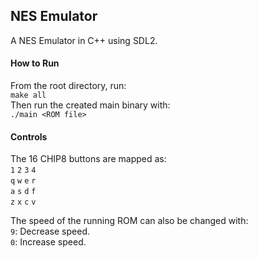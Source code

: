 ## NES Emulator
A NES Emulator in C++ using SDL2.

#### How to Run
From the root directory, run:  
`make all`  
Then run the created main binary with:  
`./main <ROM file>`

#### Controls
The 16 CHIP8 buttons are mapped as:  
`1` `2` `3` `4`  
`q` `w` `e` `r`  
`a` `s` `d` `f`  
`z` `x` `c` `v`  

The speed of the running ROM can also be changed with:  
`9`: Decrease speed.  
`0`: Increase speed.  
